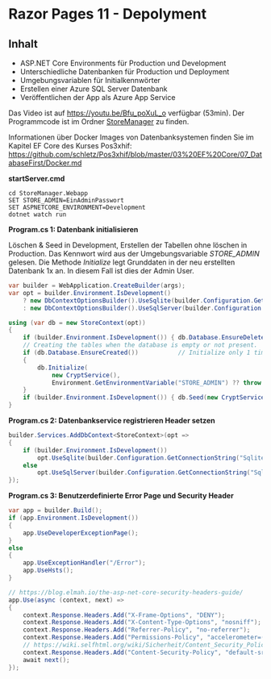 # Razor Pages 11 - Depolyment

## Inhalt

- ASP.NET Core Environments für Production und Development
- Unterschiedliche Datenbanken für Production und Deployment
- Umgebungsvariablen für Initialkennwörter
- Erstellen einer Azure SQL Server Datenbank
- Veröffentlichen der App als Azure App Service

Das Video ist auf https://youtu.be/Bfu_poXuL_o verfügbar (53min). Der Programmcode ist im
Ordner [StoreManager](StoreManager) zu finden.

Informationen über Docker Images von Datenbanksystemen finden Sie im Kapitel EF Core des Kurses
Pos3xhif: https://github.com/schletz/Pos3xhif/blob/master/03%20EF%20Core/07_DatabaseFirst/Docker.md

**startServer.cmd**

```
cd StoreManager.Webapp
SET STORE_ADMIN=EinAdminPasswort
SET ASPNETCORE_ENVIRONMENT=Development
dotnet watch run
```

**Program.cs 1: Datenbank initialisieren**

Löschen & Seed in Development, Erstellen der Tabellen ohne löschen in Production. Das Kennwort
wird aus der Umgebungsvariable *STORE_ADMIN* gelesen. Die Methode *Initialize* legt Grunddaten
in der neu erstellten Datenbank 1x an. In diesem Fall ist dies der Admin User.

```c#
var builder = WebApplication.CreateBuilder(args);
var opt = builder.Environment.IsDevelopment()
    ? new DbContextOptionsBuilder().UseSqlite(builder.Configuration.GetConnectionString("Sqlite")).EnableSensitiveDataLogging().Options
    : new DbContextOptionsBuilder().UseSqlServer(builder.Configuration.GetConnectionString("SqlServer")).Options;

using (var db = new StoreContext(opt))
{
    if (builder.Environment.IsDevelopment()) { db.Database.EnsureDeleted(); }
    // Creating the tables when the database is empty or not present. 
    if (db.Database.EnsureCreated())           // Initialize only 1 time.
    {
        db.Initialize(
            new CryptService(),
            Environment.GetEnvironmentVariable("STORE_ADMIN") ?? throw new ArgumentNullException("Die Variable STORE_ADMIN ist nicht gesetzt."));
    }
    if (builder.Environment.IsDevelopment()) { db.Seed(new CryptService()); }
}
```

**Program.cs 2: Datenbankservice registrieren Header setzen**

```c#
builder.Services.AddDbContext<StoreContext>(opt =>
{
    if (builder.Environment.IsDevelopment())
        opt.UseSqlite(builder.Configuration.GetConnectionString("Sqlite")).EnableSensitiveDataLogging();
    else
        opt.UseSqlServer(builder.Configuration.GetConnectionString("SqlServer"));
});
```

**Program.cs 3: Benutzerdefinierte Error Page und Security Header**

```c#
var app = builder.Build();
if (app.Environment.IsDevelopment())
{
    app.UseDeveloperExceptionPage();
}
else
{
    app.UseExceptionHandler("/Error");
    app.UseHsts();
}

// https://blog.elmah.io/the-asp-net-core-security-headers-guide/
app.Use(async (context, next) =>
{
    context.Response.Headers.Add("X-Frame-Options", "DENY");
    context.Response.Headers.Add("X-Content-Type-Options", "nosniff");
    context.Response.Headers.Add("Referrer-Policy", "no-referrer");
    context.Response.Headers.Add("Permissions-Policy", "accelerometer=(), camera=(), geolocation=(), gyroscope=(), magnetometer=(), microphone=(), payment=(), usb=()");
    // https://wiki.selfhtml.org/wiki/Sicherheit/Content_Security_Policy
    context.Response.Headers.Add("Content-Security-Policy", "default-src 'self'; script-src 'self' 'unsafe-inline'; style-src 'self' 'unsafe-inline'; img-src 'self' data:");
    await next();
});
```
